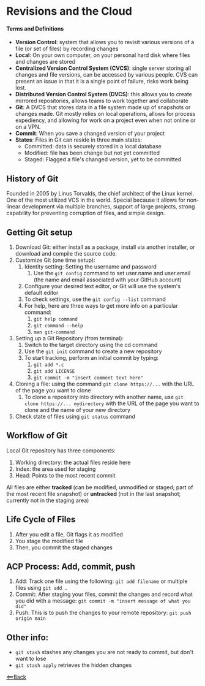 # Revisions and the Cloud

#### Terms and Definitions
- **Version Control**: system that allows you to revisit various versions of a file (or set of files) by recording changes
- **Local**: On your own computer, on your personal hard disk where files and changes are stored
- **Centralized Version Control System (CVCS)**: single server storing all changes and file versions, can be accessed by various people. CVS can present an issue in that it is a single point of failure, risks work being lost.
- **Distributed Version Control System (DVCS)**: this allows you to create mirrored repositories, allows teams to work together and collaborate
- **Git**: A DVCS that stores data in a file system made up of snapshots or changes made. Git mostly relies on local operations, allows for process expediency, and allowing for work on a project even when not online or on a VPN. 
- **Commit**: When you save a changed version of your project
- **States**: Files in Git can reside in three main states:
  - Committed: data is securely stored in a local database
  - Modified: file has been change but not yet committed
  - Staged: Flagged a file's changed version, yet to be committed

## History of Git
Founded in 2005 by Linus Torvalds, the chief architect of the Linux kernel. 
One of the most utilized VCS in the world.
Special because it allows for non-linear development via  multiple branches, support of large projects, strong capability for preventing corruption of files, and simple design.

## Getting Git setup
1. Download Git: either install as a package, install via another installer, or download and compile the source code.
1. Customize Git (one time setup): 
   1. Identity setting: Setting the username and password
      1. Use the `git config` command to set user.name and user.email (the name and email associated with your GitHub account)
   1. Configure your desired text editor, or Git will use the system's default editor
   1. To check settings, use the `git config --list` command
   1. For help, here are three ways to get more info on a particular command:
      1. `git help command`
      1. `git command --help`
      1. `man git-command`
1. Setting up a Git Repository (from terminal): 
   1. Switch to the target directory using the cd command
   1. Use the `git init` command to create a new repository
   1. To start tracking, perform an initial commit by typing:
      1. `git add *.c`
      1. `git add LICENSE`
      1. `git commit -m "insert comment text here"`
1. Cloning a file: using the command `git clone https://...` with the URL of the page you want to clone
   1. To clone a repository into directory with another name, use `git clone https://... mydirectory` with the URL of the page you want to clone and the name of your new directory
1. Check state of files using `git status` command

## Workflow of Git
Local Git repository has three components:
1. Working directory: the actual files reside here
1. Index: the area used for staging
1. Head: Points to the most recent commit

All files are either **tracked** (can be modified, unmodified or staged; part of the most recent file snapshot) or **untracked** (not in the last snapshot; currently not in the staging area)

## Life Cycle of Files
1. After you edit a file, Git flags it as modified
1. You stage the modified file
1. Then, you commit the staged changes

## **ACP Process**: Add, commit, push
1. Add: Track one file using the following: `git add filename` or multiple files using `git add .`
1. Commit: After staging your files, commit the changes and record what you did with a message: `git commit -m "insert message of what you did"`
1. Push: This is to push the changes to your remote repository: `git push origin main`

## Other info:
- `git stash` stashes any changes you are not ready to commit, but don't want to lose
- `git stash apply` retrieves the hidden changes


[<==Back](code102contents.md)
